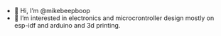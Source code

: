 - 👋 Hi, I’m @mikebeepboop
- 👀 I’m interested in electronics and microcrontroller design mostly on esp-idf and arduino and 3d printing.

<!---
mikebeepboop/mikebeepboop is a ✨ special ✨ repository because its `README.md` (this file) appears on your GitHub profile.
You can click the Preview link to take a look at your changes.
--->
